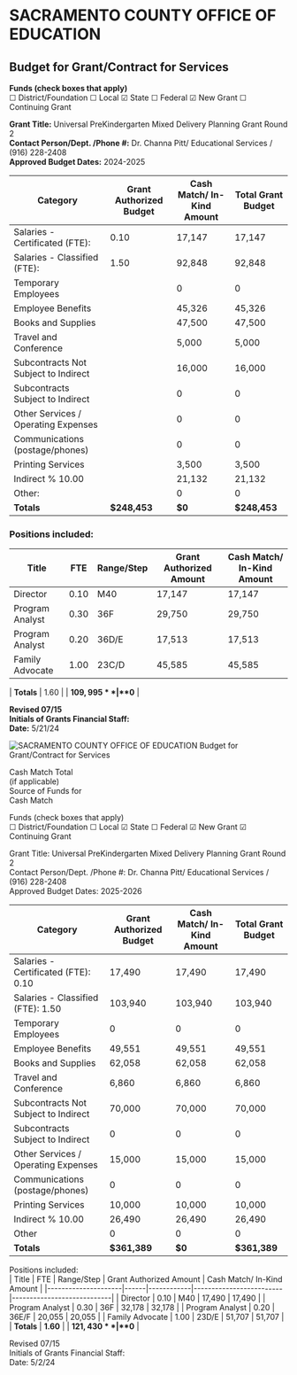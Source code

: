 <!-- Page 1 -->
# SACRAMENTO COUNTY OFFICE OF EDUCATION
## Budget for Grant/Contract for Services

**Funds (check boxes that apply)**  
☐ District/Foundation  ☐ Local  ☑ State  ☐ Federal  ☑ New Grant  ☐ Continuing Grant  

**Grant Title:** Universal PreKindergarten Mixed Delivery Planning Grant Round 2  
**Contact Person/Dept. /Phone #:** Dr. Channa Pitt/ Educational Services / (916) 228-2408  
**Approved Budget Dates:** 2024-2025  

| Category                                   | Grant Authorized Budget | Cash Match/ In-Kind Amount | Total Grant Budget |
|--------------------------------------------|-------------------------|----------------------------|--------------------|
| Salaries - Certificated (FTE):            | 0.10                    | 17,147                     | 17,147             |
| Salaries - Classified (FTE):               | 1.50                    | 92,848                     | 92,848             |
| Temporary Employees                         |                         | 0                          | 0                  |
| Employee Benefits                           |                         | 45,326                     | 45,326             |
| Books and Supplies                          |                         | 47,500                     | 47,500             |
| Travel and Conference                       |                         | 5,000                      | 5,000              |
| Subcontracts Not Subject to Indirect       |                         | 16,000                     | 16,000             |
| Subcontracts Subject to Indirect           |                         | 0                          | 0                  |
| Other Services / Operating Expenses         |                         | 0                          | 0                  |
| Communications (postage/phones)           |                         | 0                          | 0                  |
| Printing Services                           |                         | 3,500                      | 3,500              |
| Indirect % 10.00                           |                         | 21,132                     | 21,132             |
| Other:                                     |                         | 0                          | 0                  |
| **Totals**                                 | **$248,453**           | **$0**                     | **$248,453**       |

### Positions included:
| Title               | FTE  | Range/Step | Grant Authorized Amount | Cash Match/ In-Kind Amount |
|---------------------|------|------------|-------------------------|----------------------------|
| Director            | 0.10 | M40        | 17,147                  | 17,147                     |
| Program Analyst      | 0.30 | 36F        | 29,750                  | 29,750                     |
| Program Analyst      | 0.20 | 36D/E      | 17,513                  | 17,513                     |
| Family Advocate      | 1.00 | 23C/D      | 45,585                  | 45,585                     |

| **Totals**         | 1.60 |            | **$109,995**            | **$0**                     |

**Revised 07/15**  
**Initials of Grants Financial Staff:**  
**Date:** 5/21/24  
<!-- Page 2 -->
![SACRAMENTO COUNTY OFFICE OF EDUCATION Budget for Grant/Contract for Services](https://via.placeholder.com/768x992.png?text=SACRAMENTO+COUNTY+OFFICE+OF+EDUCATION+Budget+for+Grant/Contract+for+Services)

Cash Match Total  
(if applicable)  
Source of Funds for  
Cash Match  

Funds (check boxes that apply)  
☐ District/Foundation  ☐ Local  ☑ State  ☐ Federal  ☑ New Grant  ☑ Continuing Grant  

Grant Title: Universal PreKindergarten Mixed Delivery Planning Grant Round 2  
Contact Person/Dept. /Phone #: Dr. Channa Pitt/ Educational Services / (916) 228-2408  
Approved Budget Dates: 2025-2026  

| Category                                   | Grant Authorized Budget | Cash Match/ In-Kind Amount | Total Grant Budget |
|--------------------------------------------|-------------------------|----------------------------|--------------------|
| Salaries - Certificated (FTE): 0.10       | 17,490                  | 17,490                     | 17,490             |
| Salaries - Classified (FTE): 1.50          | 103,940                 | 103,940                    | 103,940            |
| Temporary Employees                         | 0                       | 0                          | 0                  |
| Employee Benefits                           | 49,551                  | 49,551                     | 49,551             |
| Books and Supplies                          | 62,058                  | 62,058                     | 62,058             |
| Travel and Conference                       | 6,860                   | 6,860                      | 6,860              |
| Subcontracts Not Subject to Indirect       | 70,000                  | 70,000                     | 70,000             |
| Subcontracts Subject to Indirect           | 0                       | 0                          | 0                  |
| Other Services / Operating Expenses         | 15,000                  | 15,000                     | 15,000             |
| Communications (postage/phones)           | 0                       | 0                          | 0                  |
| Printing Services                           | 10,000                  | 10,000                     | 10,000             |
| Indirect % 10.00                           | 26,490                  | 26,490                     | 26,490             |
| Other                                      | 0                       | 0                          | 0                  |
| **Totals**                                 | **$361,389**           | **$0**                     | **$361,389**       |

Positions included:  
| Title               | FTE  | Range/Step | Grant Authorized Amount | Cash Match/ In-Kind Amount |
|---------------------|------|------------|-------------------------|----------------------------|
| Director            | 0.10 | M40        | 17,490                  | 17,490                     |
| Program Analyst      | 0.30 | 36F        | 32,178                  | 32,178                     |
| Program Analyst      | 0.20 | 36E/F      | 20,055                  | 20,055                     |
| Family Advocate      | 1.00 | 23D/E      | 51,707                  | 51,707                     |
| **Totals**         | **1.60** |            | **$121,430**           | **$0**                     |

Revised 07/15  
Initials of Grants Financial Staff:  
Date: 5/2/24  
